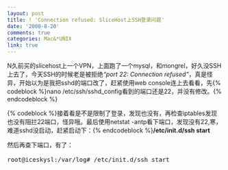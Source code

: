 ```yaml
---
layout: post
title: ! 'Connection refused: SliceHost上SSH登录问题'
date: '2008-8-20'
comments: true
categories: Mac&*UNIX
link: true
---
```

N久前买的slicehost上一个VPN，上面跑了一个mysql，和mongrel，好久没SSH上去了，今天SSH的时候老是被拒绝<em>“port 22: Connection refused”</em>，真是怪异，开始以为是我把sshd的端口改了，赶紧使用web console连上去看看，先{% codeblock %}nano /etc/ssh/sshd_config看到的端口还是22，并没有修改。{% endcodeblock %}

{% codeblock %}接着看是不是限制了登录，发现也没有，再检查iptables发现也没有阻拦22端口，怪异哦。最后使用netstat -antp看下端口，发现没有22,寒，难道sshd没启动，赶紧启动下：{% endcodeblock %}<strong><span class="f15 b0">/etc/init.d/ssh start</span></strong>

然后再查下端口，有了：
<pre class="term"><span class="f15 b0">root@iceskysl:/var/log# /etc/init.d/ssh start</span><span class="f7 b0">                                                                             </span><span class="f15 b0"> * Starting OpenBSD Secure Shell server sshd       </span><span class="f7 b0">                      </span><span class="f15 b0">[ OK ] </span><span class="f7 b0">                                        </span><span class="f15 b0">root@iceskysl:/var/log# netstat -antp</span><span class="f7 b0">                                                                                     </span><span class="f15 b0">Active Internet connections (servers and established)</span><span class="f7 b0">                                                                   </span><span class="f15 b0">Proto Recv-Q Send-Q Local Address           Foreign Address         State       PID/Program name</span><span class="f7 b0">                        </span><span class="f15 b0">tcp        0      0 127.0.0.1:9000          0.0.0.0:*               LISTEN      6427/ruby1.8    </span><span class="f7 b0">                        </span><span class="f15 b0">tcp        0      0 127.0.0.1:9001          0.0.0.0:*               LISTEN      6430/ruby1.8    </span><span class="f7 b0">                        </span><span class="f15 b0">tcp        0      0 127.0.0.1:3306          0.0.0.0:*               LISTEN      8985/mysqld     </span><span class="f7 b0">                        </span><span class="f15 b0">tcp        0      0 0.0.0.0:80              0.0.0.0:*               LISTEN      8561/nginx      </span><span class="f7 b0">                        </span><span class="f15 b0">tcp        0      0 127.0.0.1:7000          0.0.0.0:*               LISTEN      9191/ruby1.8    </span><span class="f7 b0">                        </span><span class="f15 b0">tcp        0      0 127.0.0.1:7001          0.0.0.0:*               LISTEN      9194/ruby1.8    </span><span class="f7 b0">                        </span><span class="f15 b0">tcp        0      0 0.0.0.0:25              0.0.0.0:*               LISTEN      3266/master     </span><span class="f7 b0">                        </span><span class="f15 b0">tcp6       0      0 :::22                   :::*                    LISTEN      15682/sshd      </span><span class="f7 b0">                        </span><span class="f15 b0">root@iceskysl:/var/log# </span><span class="f7 b1"> </span><span class="f7 b0">  再试试，可以SSH连上去了，真够折腾的。幸好slicehost还有个web console，要不然咋整？ 紧接着做下iptables，限制下登录。                                                          </span>{% endcodeblock %}
